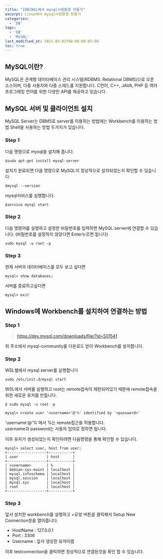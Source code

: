 ```yaml
---
title: "[DB]WSL에서 mysql사용환경 만들기"
excerpt: Linux에서 mysql사용환경 만들기
categories:
  - 'DB'
tags:
  - 'DB'
  - 'MySQL'
last_modified_at: 2021-03-02T08:06:00-05:00
toc: true
---
```


## MySQL이란?

MySQL은 관계형 데이터베이스 관리 시스템(RDBMS: Relational DBMS)으로 오픈 소스이며, 다중 사용자와 다중 스레드를 지원합니다. C언어, C++, JAVA, PHP 등 여러 프로그래밍 언어를 위한 다양한 API를 제공하고 있습니다.

## MySQL 서버 및 클라이언트 설치

MySQL Server는 DBMS로 server를 이용하는 방법에는 Workbench를 이용하는 방법 Shell을 사용하는 방법 두가지가 있습니다.

### Step 1
다음 명령으로 mysql을 설치해 줍니다.
```
$sudo apt-get install mysql-server
```

설치가 완료되면 다음 명령으로 MySQL이 정상적으로 설치되었는지 확인할 수 있습니다.

```
$mysql --version
```

mysql서비스를 실행합니다. 
```
$service mysql start
```


### Step 2
다음 명령어를 실행하고 설정한 비밀번호를 입력하면 MySQL server에 연결할 수 있습니다. (비밀번호를 설정하지 않았다면 Enter누르면 됩니다)
```
sudo mysql -u root -p
```

### Step 3

현재 서버의 데이터베이스를 모두 보고 싶다면
```
mysql> show databases;
```

서버를 종료하고싶다면
```
mysql> exit
```

## Windows에 Workbench를 설치하여 연결하는 방법

### Step 1
>https://dev.mysql.com/downloads/file/?id=501541

위 주소에서 mysql-community를 다운로드 받아 Workbench를 설치합니다.

### Step 2
WSL쉘에서 mysql server를 실행합니다
```
sudo /etc/init.d/mysql start
```
WSL에서 서버를 실행하고 root는 remote접속이 제한되어있기 때문에 remote접속을 위한 새로운 유저를 만듭니다.
```
$ sudo mysql -u root -p
```
```
mysql> create user '<username>'@'%' identified by '<password>'
```
'username'@'%'에서 %는 remote접근을 허용합니다.  
username과 password는 사용자 임의로 정하면 됩니다.

이후 유저가 생성되었는지 확인하려면 다음명령을 통해 확인할 수 있습니다.
```
mysql> select user, host from user;
+------------------+-----------+
| user             | host      |
+------------------+-----------+
| <username>       | %         |
| debian-sys-maint | localhost |
| mysql.infoschema | localhost |
| mysql.session    | localhost |
| mysql.sys        | localhost |
| root             | localhost |
+------------------+-----------+
```

### Step 3

앞서 설치한 workbench를 실행하고 +모양 버튼을 클릭해서 Setup New Connection창을 열어줍니다.

- HostName : 127.0.0.1
- Port : 3306
- Username : 앞서 생성한 유저이름
  
이후 testconnection을 클릭하면 정상적으로 연결된것을 확인 할 수 있습니다.